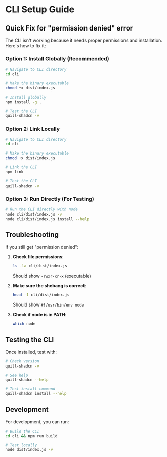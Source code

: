 # CLI Setup Guide

## Quick Fix for "permission denied" error

The CLI isn't working because it needs proper permissions and installation. Here's how to fix it:

### Option 1: Install Globally (Recommended)

```bash
# Navigate to CLI directory
cd cli

# Make the binary executable
chmod +x dist/index.js

# Install globally
npm install -g .

# Test the CLI
quill-shadcn -v
```

### Option 2: Link Locally

```bash
# Navigate to CLI directory
cd cli

# Make the binary executable
chmod +x dist/index.js

# Link the CLI
npm link

# Test the CLI
quill-shadcn -v
```

### Option 3: Run Directly (For Testing)

```bash
# Run the CLI directly with node
node cli/dist/index.js -v
node cli/dist/index.js install --help
```

## Troubleshooting

If you still get "permission denied":

1. **Check file permissions**:
   ```bash
   ls -la cli/dist/index.js
   ```
   Should show `-rwxr-xr-x` (executable)

2. **Make sure the shebang is correct**:
   ```bash
   head -1 cli/dist/index.js
   ```
   Should show `#!/usr/bin/env node`

3. **Check if node is in PATH**:
   ```bash
   which node
   ```

## Testing the CLI

Once installed, test with:

```bash
# Check version
quill-shadcn -v

# See help
quill-shadcn --help

# Test install command
quill-shadcn install --help
```

## Development

For development, you can run:

```bash
# Build the CLI
cd cli && npm run build

# Test locally
node dist/index.js -v
```
